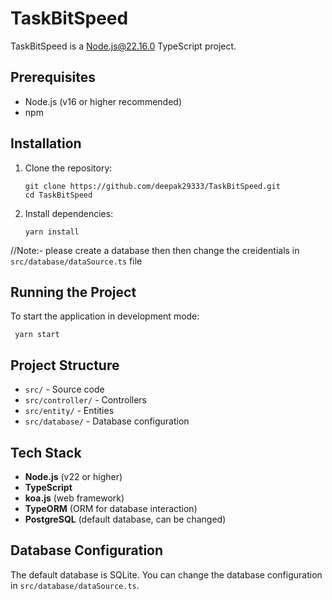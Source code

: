 # TaskBitSpeed

TaskBitSpeed is a Node.js@22.16.0  TypeScript project.

## Prerequisites

- Node.js (v16 or higher recommended)
- npm

## Installation

1. Clone the repository:
   ```
   git clone https://github.com/deepak29333/TaskBitSpeed.git
   cd TaskBitSpeed
   ```

2. Install dependencies:
   ```
   yarn install
   ```
//Note:-
    please create a database then then change the creidentials in `src/database/dataSource.ts` file

## Running the Project

To start the application in development mode:

```
 yarn start
```

## Project Structure

- `src/` - Source code
- `src/controller/` - Controllers
- `src/entity/` - Entities
- `src/database/` - Database configuration

## Tech Stack

- **Node.js** (v22 or higher)
- **TypeScript**
- **koa.js** (web framework)
- **TypeORM** (ORM for database interaction)
- **PostgreSQL** (default database, can be changed)

## Database Configuration

The default database is SQLite. You can change the database configuration in `src/database/dataSource.ts`.
